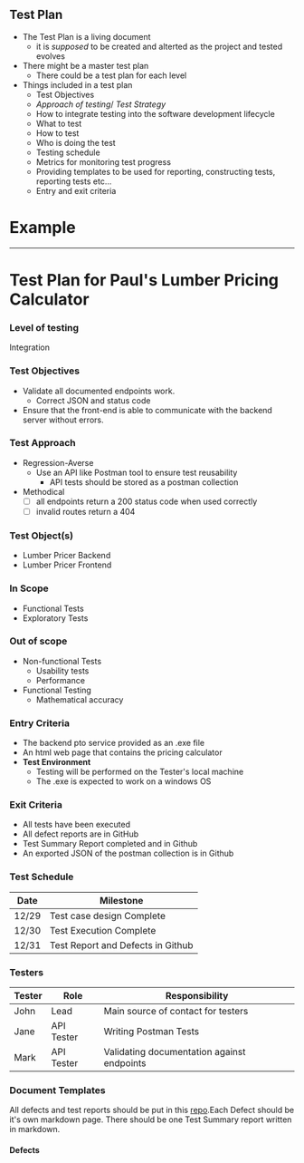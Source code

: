 ## Test Plan
- The Test Plan is a living document
  - it is *supposed* to be created and alterted as the project and tested evolves
- There might be a master test plan
  - There could be a test plan for each level
- Things included in a test plan
  - Test Objectives
  - *Approach of testing*/ *Test Strategy* 
  - How to integrate testing into the software development lifecycle
  - What to test 
  - How to test
  - Who is doing the test
  - Testing schedule
  - Metrics for monitoring test progress
  - Providing templates to be used for reporting, constructing tests, reporting tests etc...
  - Entry and exit criteria

# Example
---------------------------
# Test Plan for Paul's Lumber Pricing Calculator

### Level of testing
Integration

### Test Objectives
- Validate all documented endpoints work.
  - Correct JSON and status code
- Ensure that the front-end is able to communicate with the backend server without errors.

### Test Approach
- Regression-Averse
  - Use an API like Postman tool to ensure test reusability
    - API tests should be stored as a postman collection
- Methodical 
  - [ ] all endpoints return a 200 status code when used correctly
  - [ ] invalid routes return a 404

### Test Object(s)
- Lumber Pricer Backend
- Lumber Pricer Frontend

### In Scope
- Functional Tests
- Exploratory Tests

### Out of scope
- Non-functional Tests
  - Usability tests
  - Performance
- Functional Testing
  - Mathematical accuracy


### Entry Criteria
- The backend pto service provided as an .exe file
- An html web page that contains the pricing calculator
- **Test Environment**
  - Testing will be performed on the Tester's local machine
  - The .exe is expected to work on a windows OS

### Exit Criteria
- All tests have been executed
- All defect reports are in GitHub
- Test Summary Report completed and in Github
- An exported JSON of the postman collection is in Github

### Test Schedule

| Date  | Milestone|
|-------|----------|
| 12/29 | Test case design Complete |
| 12/30 | Test Execution Complete |
| 12/31 | Test Report and Defects in Github |

### Testers

|Tester | Role | Responsibility |
|-------|------|----------------|
| John  | Lead | Main source of contact for testers |
| Jane  | API Tester | Writing Postman Tests        |
| Mark  | API Tester | Validating documentation against endpoints |


### Document Templates
All defects and test reports should be put in this [repo](notreal).Each Defect should be it's own markdown page. There should be one Test Summary report written in markdown.

#### Defects
